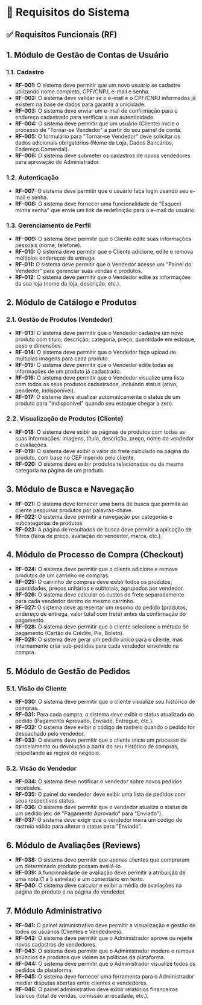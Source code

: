 # 📃 Requisitos do Sistema

## ✅ Requisitos Funcionais (RF)

## 1. Módulo de Gestão de Contas de Usuário

### 1.1. Cadastro

- **RF-001:** O sistema deve permitir que um novo usuário se cadastre utilizando nome completo, CPF/CNPJ, e-mail e senha.
- **RF-002:** O sistema deve validar se o e-mail e o CPF/CNPJ informados já existem na base de dados para garantir a unicidade.
- **RF-003:** O sistema deve enviar um e-mail de confirmação para o endereço cadastrado para verificar a sua autenticidade.
- **RF-004:** O sistema deve permitir que um usuário (Cliente) inicie o processo de "Tornar-se Vendedor" a partir do seu painel de conta.
- **RF-005:** O formulário para "Tornar-se Vendedor" deve solicitar os dados adicionais obrigatórios (Nome da Loja, Dados Bancários, Endereço Comercial).
- **RF-006:** O sistema deve submeter os cadastros de novos vendedores para aprovação do Administrador.

### 1.2. Autenticação

- **RF-007:** O sistema deve permitir que o usuário faça login usando seu e-mail e senha.
- **RF-008:** O sistema deve fornecer uma funcionalidade de "Esqueci minha senha" que envie um link de redefinição para o e-mail do usuário.

### 1.3. Gerenciamento de Perfil

- **RF-009:** O sistema deve permitir que o Cliente edite suas informações pessoais (nome, telefone).
- **RF-010:** O sistema deve permitir que o Cliente adicione, edite e remova múltiplos endereços de entrega.
- **RF-011:** O sistema deve permitir que o Vendedor acesse um "Painel do Vendedor" para gerenciar suas vendas e produtos.
- **RF-012:** O sistema deve permitir que o Vendedor edite as informações da sua loja (nome da loja, descrição, etc.).

## 2. Módulo de Catálogo e Produtos

### 2.1. Gestão de Produtos (Vendedor)

- **RF-013:** O sistema deve permitir que o Vendedor cadastre um novo produto com título, descrição, categoria, preço, quantidade em estoque, peso e dimensões.
- **RF-014:** O sistema deve permitir que o Vendedor faça upload de múltiplas imagens para cada produto.
- **RF-015:** O sistema deve permitir que o Vendedor edite todas as informações de um produto já cadastrado.
- **RF-016:** O sistema deve permitir que o Vendedor visualize uma lista com todos os seus produtos cadastrados, incluindo status (ativo, pendente, indisponível).
- **RF-017:** O sistema deve atualizar automaticamente o status de um produto para "Indisponível" quando seu estoque chegar a zero.

### 2.2. Visualização de Produtos (Cliente)

- **RF-018:** O sistema deve exibir as páginas de produtos com todas as suas informações: imagens, título, descrição, preço, nome do vendedor e avaliações.
- **RF-019:** O sistema deve exibir o valor do frete calculado na página do produto, com base no CEP inserido pelo cliente.
- **RF-020:** O sistema deve exibir produtos relacionados ou da mesma categoria na página de um produto.

## 3. Módulo de Busca e Navegação

- **RF-021:** O sistema deve fornecer uma barra de busca que permita ao cliente pesquisar produtos por palavras-chave.
- **RF-022:** O sistema deve permitir a navegação por categorias e subcategorias de produtos.
- **RF-023:** A página de resultados de busca deve permitir a aplicação de filtros (faixa de preço, avaliação do vendedor, marca, etc.).

## 4. Módulo de Processo de Compra (Checkout)

- **RF-024:** O sistema deve permitir que o cliente adicione e remova produtos de um carrinho de compras.
- **RF-025:** O carrinho de compras deve exibir todos os produtos, quantidades, preços unitários e subtotais, agrupados por vendedor.
- **RF-026:** O sistema deve calcular os custos de frete separadamente para cada vendedor dentro do mesmo carrinho.
- **RF-027:** O sistema deve apresentar um resumo do pedido (produtos, endereço de entrega, valor total com frete) antes da confirmação do pagamento.
- **RF-028:** O sistema deve permitir que o cliente selecione o método de pagamento (Cartão de Crédito, Pix, Boleto).
- **RF-029:** O sistema deve gerar um pedido único para o cliente, mas internamente criar sub-pedidos para cada vendedor envolvido na compra.

## 5. Módulo de Gestão de Pedidos

### 5.1. Visão do Cliente

- **RF-030:** O sistema deve permitir que o cliente visualize seu histórico de compras.
- **RF-031:** Para cada compra, o sistema deve exibir o status atualizado do pedido (Pagamento Aprovado, Enviado, Entregue, etc.).
- **RF-032:** O sistema deve exibir o código de rastreio quando o pedido for despachado pelo vendedor.
- **RF-033:** O sistema deve permitir que o cliente inicie um processo de cancelamento ou devolução a partir do seu histórico de compras, respeitando as regras de negócio.

### 5.2. Visão do Vendedor

- **RF-034:** O sistema deve notificar o vendedor sobre novos pedidos recebidos.
- **RF-035:** O painel do vendedor deve exibir uma lista de pedidos com seus respectivos status.
- **RF-036:** O sistema deve permitir que o vendedor atualize o status de um pedido (ex: de "Pagamento Aprovado" para "Enviado").
- **RF-037:** O sistema deve exigir que o vendedor insira um código de rastreio válido para alterar o status para "Enviado".

## 6. Módulo de Avaliações (Reviews)

- **RF-038:** O sistema deve permitir que apenas clientes que compraram um determinado produto possam avaliá-lo.
- **RF-039:** A funcionalidade de avaliação deve permitir a atribuição de uma nota (1 a 5 estrelas) e um comentário em texto.
- **RF-040:** O sistema deve calcular e exibir a média de avaliações na página do produto e na página do vendedor.

## 7. Módulo Administrativo

- **RF-041:** O painel administrativo deve permitir a visualização e gestão de todos os usuários (Clientes e Vendedores).
- **RF-042:** O sistema deve permitir que o Administrador aprove ou rejeite novos cadastros de vendedores.
- **RF-043:** O sistema deve permitir que o Administrador modere e remova anúncios de produtos que violem as políticas da plataforma.
- **RF-044:** O sistema deve permitir que o Administrador visualize todos os pedidos da plataforma.
- **RF-045:** O sistema deve fornecer uma ferramenta para o Administrador mediar disputas abertas entre clientes e vendedores.
- **RF-046:** O painel administrativo deve exibir relatórios financeiros básicos (total de vendas, comissão arrecadada, etc.).
